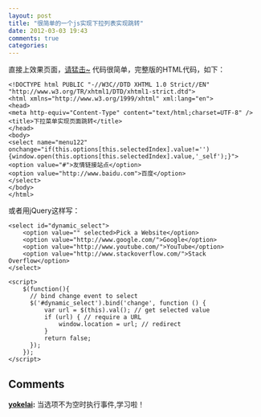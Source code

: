 ```yaml
---
layout: post
title: "很简单的一个js实现下拉列表实现跳转"
date: 2012-03-03 19:43
comments: true
categories: 
---
```


直接上效果页面，[请猛击~](http://www.nowhisky.com/demo/select.html) 代码很简单，完整版的HTML代码，如下： 
    
    
    <!DOCTYPE html PUBLIC "-//W3C//DTD XHTML 1.0 Strict//EN" "http://www.w3.org/TR/xhtml1/DTD/xhtml1-strict.dtd">
    <html xmlns="http://www.w3.org/1999/xhtml" xml:lang="en">
    <head>
    <meta http-equiv="Content-Type" content="text/html;charset=UTF-8" />
    <title>下拉菜单实现页面跳转</title>
    </head>
    <body>
    <select name="menu122" onchange="if(this.options[this.selectedIndex].value!=''){window.open(this.options[this.selectedIndex].value,'_self');}">
    <option value="#">友情链接站点</option>
    <option value="http://www.baidu.com">百度</option>
    </select>
    </body>
    </html>

或者用jQuery这样写： 
    
    
    <select id="dynamic_select">
        <option value="" selected>Pick a Website</option>
        <option value="http://www.google.com/">Google</option>
        <option value="http://www.youtube.com/">YouTube</option>
        <option value="http://www.stackoverflow.com/">Stack Overflow</option>
    </select>
    
    <script>
        $(function(){
          // bind change event to select
          $('#dynamic_select').bind('change', function () {
              var url = $(this).val(); // get selected value
              if (url) { // require a URL
                  window.location = url; // redirect
              }
              return false;
          });
        });
    </script>

## Comments

**[yokelai](#83 "2012-03-05 19:49:14"):** 当选项不为空时执行事件,学习啦！

